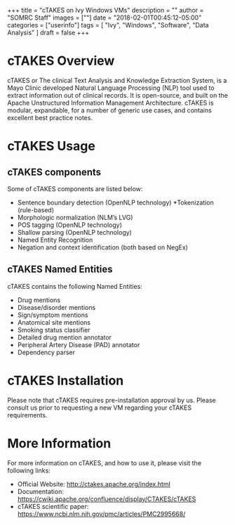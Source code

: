 +++
title = "cTAKES on Ivy Windows VMs"
description = ""
author = "SOMRC Staff"
images = [""]
date = "2018-02-01T00:45:12-05:00"
categories = ["userinfo"]
tags = [
    "Ivy", 
    "Windows",
    "Software",
    "Data Analysis"
]
draft = false
+++

# cTAKES Overview

cTAKES or The clinical Text Analysis and Knowledge Extraction System, is a Mayo Clinic developed Natural Language Processing (NLP) tool used to 
extract information out of clinical records. It is open-source, and built on the Apache Unstructured Information Management Architecture. cTAKES
is modular, expandable, for a number of generic use cases, and contains excellent best practice notes. 

# cTAKES Usage

## cTAKES components

Some of cTAKES components are listed below:

* Sentence boundary detection (OpenNLP technology)
*Tokenization (rule-based)
* Morphologic normalization (NLM’s LVG)
* POS tagging (OpenNLP technology)
* Shallow parsing (OpenNLP technology)
* Named Entity Recognition
* Negation and context identification (both based on NegEx)

## cTAKES Named Entities

cTAKES contains the following Named Entities:

* Drug mentions
* Disease/disorder mentions
* Sign/symptom mentions
* Anatomical site mentions
* Smoking status classifier
* Detailed drug mention annotator
* Peripheral Artery Disease (PAD) annotator
* Dependency parser

# cTAKES Installation

Please note that cTAKES requires pre-installation approval by us. Please consult us prior to requesting a new VM regarding your cTAKES requirements. 

# More Information

For more information on cTAKES, and how to use it, please visit the following links:

* Official Website: http://ctakes.apache.org/index.html
* Documentation: https://cwiki.apache.org/confluence/display/CTAKES/cTAKES
* cTAKES scientific paper: https://www.ncbi.nlm.nih.gov/pmc/articles/PMC2995668/
